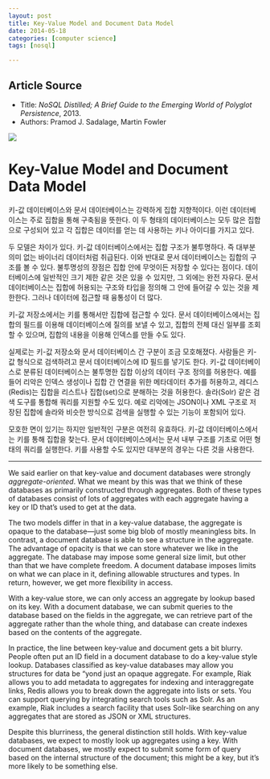 ```yaml
---
layout: post
title: Key-Value Model and Document Data Model
date: 2014-05-18
categories: [computer science]
tags: [nosql]

---
```



## Article Source
* Title: *NoSQL Distilled; A Brief Guide to the Emerging World of Polyglot Persistence*, 2013.
* Authors: Pramod J. Sadalage, Martin Fowler



[![](http://sungsoo.github.com/images/key-value-document-data-model.png)](http://sungsoo.github.com/images/key-value-document-data-model.png)

# Key-Value Model and Document Data Model

키-값 데이터베이스와 문서 데이터베이스는 강력하게 집합 지향적이다. 이런 데이터베이스는 주로 집합을 통해 구축됨을 뜻한다. 이 두 형태의 데이터베이스는 모두 많은 집합으로 구성되어 있고 각 집합은 데이터를 얻는 데 사용하는 키나 아이디를 가지고 있다.

두 모델은 차이가 있다. 키-값 데이터베이스에서는 집합 구조가 불투명하다. 즉 대부분 의미 없는 바이너리 데이터처럼 취급된다. 이와 반대로 문서 데이터베이스는 집합의 구조를 볼 수 있다. 불투명성의 장점은 집합 안에 무엇이든 저장할 수 있다는 점이다. 데이터베이스에 일반적인 크기 제한 같은 것은 있을 수 있지만, 그 외에는 완전 자유다. 문서 데이터베이스는 집합에 허용되는 구조와 타입을 정의해 그 안에 들어갈 수 있는 것을 제한한다. 그러나 데이터에 접근할 때 융통성이 더 많다.

키-값 저장소에서는 키를 통해서만 집합에 접근할 수 있다. 문서 데이터베이스에서는 집합의 필드를 이용해 데이터베이스에 질의를 보낼 수 있고, 집합의 전체 대신 일부를 조회할 수 있으며, 집합의 내용을 이용해 인덱스를 만들 수도 있다.

실제로는 키-값 저장소와 문서 데이터베이스 간 구분이 조금 모호해졌다. 사람들은 키-값 형식으로 검색하려고 문서 데이터베이스에 ID 필드를 넣기도 한다. 키-값 데이터베이스로 분류된 데이터베이스는 불투명한 집합 이상의 데이터 구조 정의를 허용한다. 예를 들어 리악은 인덱스 생성이나 집합 간 연결을 위한 메타데이터 추가를 허용하고, 레디스(Redis)는 집합을 리스트나 집합(set)으로 분해하는 것을 허용한다. 솔라(Solr) 같은 검색 도구를 통합해 쿼리를 지원할 수도 있다. 예로 리악에는 JSON이나 XML 구조로 저장된 집합에 솔라와 비슷한 방식으로 검색을 실행할 수 있는 기능이 포함되어 있다.

모호한 면이 있기는 하지만 일반적인 구분은 여전히 유효하다. 키-값 데이터베이스에서는 키를 통해 집합을 찾는다. 문서 데이터베이스에서는 문서 내부 구조를 기초로 어떤 형태의 쿼리를 실행한다. 키를 사용할 수도 있지만 대부분의 경우는 다른 것을 사용한다.

---

We said earlier on that key-value and document databases were strongly *aggregate-oriented*. What we meant by this was that we think of these databases as primarily constructed through aggregates. Both of these types of databases consist of lots of aggregates with each aggregate having a key or ID that’s used to get at the data.

The two models differ in that in a key-value database, the aggregate is opaque to the database—just some big blob of mostly meaningless bits. In contrast, a document database is able to see a structure in the aggregate. The advantage of opacity is that we can store whatever we like in the aggregate. The database may impose some general size limit, but other than that we have complete freedom. A document database imposes limits on what we can place in it, defining allowable structures and types. In return, however, we get more flexibility in access.

With a key-value store, we can only access an aggregate by lookup based on its key. With a document database, we can submit queries to the database based on the fields in the aggregate, we can retrieve part of the aggregate rather than the whole thing, and database can create indexes based on the contents of the aggregate.

In practice, the line between key-value and document gets a bit blurry. People often put an ID field in a document database to do a key-value style lookup. Databases classified as key-value databases may allow you structures for data be “yond just an opaque aggregate. For example, Riak allows you to add metadata to aggregates for indexing and interaggregate links, Redis allows you to break down the aggregate into lists or sets. You can support querying by integrating search tools such as Solr. As an example, Riak includes a search facility that uses Solr-like searching on any aggregates that are stored as JSON or XML structures.

Despite this blurriness, the general distinction still holds. With key-value databases, we expect to mostly look up aggregates using a key. With document databases, we mostly expect to submit some form of query based on the internal structure of the document; this might be a key, but it’s more likely to be something else.